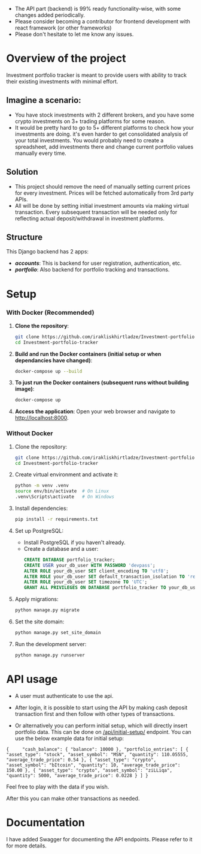 - The API part (backend) is 99% ready functionality-wise, with some changes added periodically.
- Please consider becoming a contributor for frontend development with react framework (or other frameworks)
- Please don't hesitate to let me know any issues.

# Overview of the project
Investment portfolio tracker is meant to provide users with ability to track their existing investments with minimal effort.

## Imagine a scenario:
- You have stock investments with 2 different brokers, and you have some crypto investments on 3+ trading platforms for some reason.
- It would be pretty hard to go to 5+ different platforms to check how your investments are doing. it's even harder to get consolidated analysis of your total investments.
You would probably need to create a spreadsheet, add investments there and change current portfolio values manually every time.
## Solution
- This project should remove the need of manually setting current prices for every investment. Prices will be fetched automatically from 3rd party APIs.
- All will be done by setting initial investment amounts via making virtual transaction.
Every subsequent transaction will be needed only for reflecting actual deposit/withdrawal in investment platforms.

## Structure
This Django backend has 2 apps:
- _**accounts**_: This is backend for user registration, authentication, etc.
- _**portfolio**_: Also backend for portfolio tracking and transactions.


# Setup

### With Docker (Recommended)

1. **Clone the repository**:
    ```sh
    git clone https://github.com/irakliskhirtladze/Investment-portfolio-tracker.git
    cd Investment-portfolio-tracker
    ```

2. **Build and run the Docker containers (initial setup or when dependancies have changed)**:
    ```sh
    docker-compose up --build
    ```

3. **To just run the Docker containers (subsequent runs without building image)**:
    ```sh
    docker-compose up
    ```

4. **Access the application**:
    Open your web browser and navigate to [http://localhost:8000](http://localhost:8000).
    

### Without Docker 

1. Clone the repository:
   ```sh
   git clone https://github.com/irakliskhirtladze/Investment-portfolio-tracker.git
   cd Investment-portfolio-tracker
   ```

2. Create virtual environment and activate it:
    ```sh
    python -m venv .venv
    source env/bin/activate  # On Linux
    .venv\Scripts\activate   # On Windows
    ```

3. Install dependencies:
    ```sh
    pip install -r requirements.txt
    ```

4. Set up PostgreSQL:
    - Install PostgreSQL if you haven't already.
    - Create a database and a user:
      ```sql
      CREATE DATABASE portfolio_tracker;
      CREATE USER your_db_user WITH PASSWORD 'devpass';
      ALTER ROLE your_db_user SET client_encoding TO 'utf8';
      ALTER ROLE your_db_user SET default_transaction_isolation TO 'read committed';
      ALTER ROLE your_db_user SET timezone TO 'UTC';
      GRANT ALL PRIVILEGES ON DATABASE portfolio_tracker TO your_db_user;
      ```

5. Apply migrations:
    ```sh
    python manage.py migrate
    ```

6. Set the site domain:

   ```sh
   python manage.py set_site_domain
   ```

7. Run the development server:
    ```sh
    python manage.py runserver
    ```



# API usage
- A user must authenticate to use the api.

- After login, it is possible to start using the API by making cash deposit transaction first and then follow with other types 
of transactions.

- Or alternatively you can perform initial setup, which will directly insert portfolio data.
This can be done on [/api/initial-setup/]() endpoint. You can use the below example data for initial setup:

`
{    
    "cash_balance": {
        "balance": 10000
    },
    "portfolio_entries": [
        {
            "asset_type": "stock",
            "asset_symbol": "MSN",
            "quantity": 110.05555,
            "average_trade_price": 0.54
        },
        {
            "asset_type": "crypto",
            "asset_symbol": "bItcoin",
            "quantity": 10,
            "average_trade_price": 150.00
        },
        {
            "asset_type": "crypto",
            "asset_symbol": "ziLLiqa",
            "quantity": 5000,
            "average_trade_price": 0.0228
        }
    ]
}
`

Feel free to play with the data if you wish.

After this you can make other transactions as needed.

# Documentation
I have added Swagger for documenting the API endpoints. Please refer to it for more details.